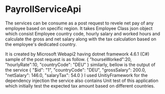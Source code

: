 # PayrollServiceApi

The services can be consume as a post request to revele net pay of any employee based on specific region.
It takes Employee Class json object which consist Employee country code, hourly salary and worked hours 
and calculate the gross and net salary along with the tax calculation based on the employee's dedicated country.

It is created by Microsoft Webapi2 having dotnet framework 4.6.1 (C#)
sample of the post request is as follow.
{
    "hourseWorked":20,
    "hourlyRate":10,
    "countryCode": "DEU"
}
similarly, bellow is the output of the service 
{
    "$id": "1",
    "countryCode": "DEU",
    "grossSalary": 200.0,
    "netSalary": 146.0,
    "salaryTax": 54.0
}
I used UnitiyFramework for the dependency injection
the service also contains Unit test of this application which initially test the expected tax amount based on different countries.
